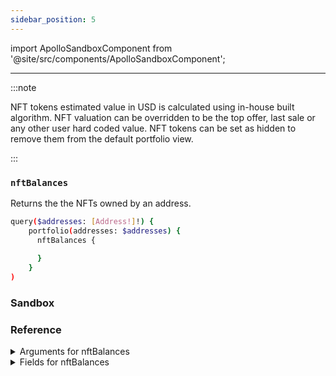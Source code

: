 ```yaml
---
sidebar_position: 5
---
```

import ApolloSandboxComponent from '@site/src/components/ApolloSandboxComponent';

---

:::note

NFT tokens estimated value in USD is calculated using in-house built algorithm. NFT valuation can be overridden to be the top offer, last sale or any other user hard coded value. NFT tokens can be set as hidden to remove them from the default portfolio view.

:::

### `nftBalances`

Returns the the NFTs owned by an address.

```sh
query($addresses: [Address!]!) {
    portfolio(addresses: $addresses) {
      nftBalances {
        
      }
    }
)
```
### Sandbox

<ApolloSandboxComponent />


### Reference

<details>
<summary>Arguments for nftBalances</summary>

| Argument      | Description | Type |
| ----------- | ----------- | ----------- |
| `address`      | Addresses for which to retrieve       | `String!` | 
| `networks`      | Returns only NFTs from network provided. If not provided, NFTs across all supported chains for NFTs will be returned      | `Network!` | 
| `withOverrides`      | Include user value overrides, default off.      | `Boolean = false` | 

</details>

<details>
<summary>Fields for nftBalances</summary>

Fields for `nftBalances`

| Field      | Description | Type |
| ----------- | ----------- | ----------- |
| `network`      | Returns the network that an NFT is on      | `Network!`       |
| `balanceUSD`      | Returns the estimated USD value      | `Float!` | 

</details>

